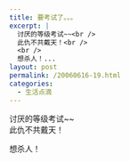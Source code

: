 ```yaml
---
title: 要考试了。。。
excerpt: |
  讨厌的等级考试~~<br />
  此仇不共戴天！<br />
  <br />
  想杀人！...
layout: post
permalink: /20060616-19.html
categories:
  - 生活点滴
---
```

讨厌的等级考试~~  
此仇不共戴天！

想杀人！
